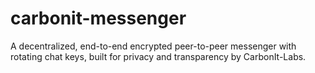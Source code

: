 # carbonit-messenger
A decentralized, end-to-end encrypted peer-to-peer messenger with rotating chat keys, built for privacy and transparency by CarbonIt-Labs.

